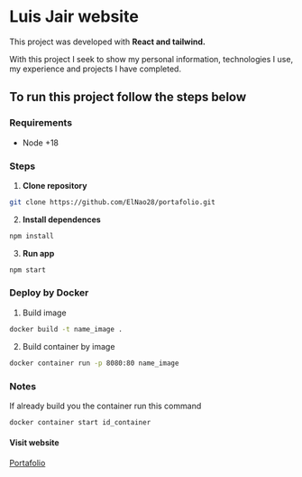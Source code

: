 # Luis Jair website

This project was developed with **React and tailwind.**

With this project I seek to show my personal information, technologies I use, my experience and projects I have completed.

## To run this project follow the steps below

### Requirements

- Node +18

### Steps

1. **Clone repository**

```bash
git clone https://github.com/ElNao28/portafolio.git
```

2. **Install dependences**

```bash
npm install
```

3. **Run app**

```bash
npm start
```

### Deploy by Docker

1. Build image

```bash
docker build -t name_image .
```

2. Build container by image

```bash
docker container run -p 8080:80 name_image
```

### Notes

If already build you the container run this command

```bash
docker container start id_container
```

#### Visit website

[Portafolio](https://luis-jair.vercel.app/)
